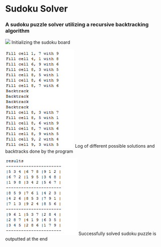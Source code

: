 # Sudoku Solver
### A sudoku puzzle solver utilizing a recursive backtracking algorithm

![](initialize.png)
Initializing the sudoku board

![](solving.png)
Log of different possible solutions and backtracks done by the program

![](solved.png)
Successfully solved sudoku puzzle is outputted at the end
